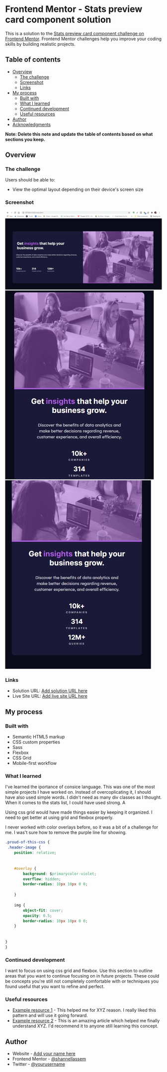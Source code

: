 # Frontend Mentor - Stats preview card component solution

This is a solution to the [Stats preview card component challenge on Frontend Mentor](https://www.frontendmentor.io/challenges/stats-preview-card-component-8JqbgoU62). Frontend Mentor challenges help you improve your coding skills by building realistic projects. 

## Table of contents

- [Overview](#overview)
  - [The challenge](#the-challenge)
  - [Screenshot](#screenshot)
  - [Links](#links)
- [My process](#my-process)
  - [Built with](#built-with)
  - [What I learned](#what-i-learned)
  - [Continued development](#continued-development)
  - [Useful resources](#useful-resources)
- [Author](#author)
- [Acknowledgments](#acknowledgments)

**Note: Delete this note and update the table of contents based on what sections you keep.**

## Overview

### The challenge

Users should be able to:

- View the optimal layout depending on their device's screen size

### Screenshot

![](./solution/desktop.jpg)
![](./solution/mobile1.jpg)
![](./solution/mobile2.jpg)



### Links

- Solution URL: [Add solution URL here](https://your-solution-url.com)
- Live Site URL: [Add live site URL here](https://your-live-site-url.com)

## My process

### Built with

- Semantic HTML5 markup
- CSS custom properties
- Sass
- Flexbox
- CSS Grid
- Mobile-first workflow


### What I learned

I've learned the iportance of consice language. This was one of the most simple projects I have worked on. Instead of overcoplicating it, I should have also used simple words. I didn't need as many div classes as I thought. When it comes to the stats list, I could have used strong. A

Using css grid would have made things easier by keeping it organized. I need to get better at using grid and flexbox properly.

I never worked with color overlays before, so it was a bit of a challenge for me. I was't sure how to remove the purple line for showing.


```css
.proud-of-this-css {
 .header-image {
    position: relative;
    
    
    #overlay {
        background: $primarycolor-violet;
        overflow: hidden;
        border-radius: 10px 10px 0 0;
        
    }
    
    img {
        object-fit: cover;
        opacity: 0.5;
        border-radius: 10px 10px 0 0;
    }
    
    
}
}
```



### Continued development

I want to focus on using css grid and flexbox. Use this section to outline areas that you want to continue focusing on in future projects. These could be concepts you're still not completely comfortable with or techniques you found useful that you want to refine and perfect.



### Useful resources

- [Example resource 1](https://www.example.com) - This helped me for XYZ reason. I really liked this pattern and will use it going forward.
- [Example resource 2](https://www.example.com) - This is an amazing article which helped me finally understand XYZ. I'd recommend it to anyone still learning this concept.



## Author

- Website - [Add your name here](https://www.your-site.com)
- Frontend Mentor - [@shannellassem](https://www.frontendmentor.io/profile/yourusername)
- Twitter - [@yourusername](https://www.twitter.com/yourusername)




